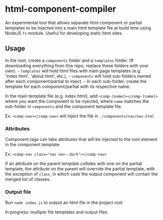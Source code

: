 # html-component-compiler

An experimental tool that allows separate html component or partial templates to be injected into a main html template file at build time using NodeJS `fs` module. Useful for developing static html sites.

## Usage

In the root, create a `components` folder and a `templates` folder. (If downloading everything from this repo, replace these folders with your own). 
    - `templates` will hold html files with main page templates (e.g. 'index.html', 'about.html', etc.),
    - `components` will hold sub-folders named after each component/partial to inject.
    - In each sub-folder, create the template for each component/partial with its respective name.

In the main template file (e.g. index.html), add `<comp-[name]></comp-[name]>` where you want the component to be injected, where `name` matches the sub-folder in `components` and the component template file.

Ex: `<comp-nav></comp-nav>` will inject the file in `./components/nav/nav.html`

### Attributes
Component tags can take attributes that will be injected to the root element in the component template.

Ex: `<comp-nav class="nav nav--dark"></comp-nav>`

If an attribute on the parent template collides with one on the partial template, the attribute on the parent will override the partial template, with the exception of `class`, in which case the output component will contain the merged list of classes.

### Output file

Run `node index.js` to output an html file in the project root.

In progress: multiple file templates and output files
